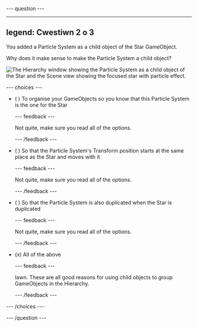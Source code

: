 
--- question ---

---
legend: Cwestiwn 2 o 3
---

You added a Particle System as a child object of the Star GameObject.

Why does it make sense to make the Particle System a child object?

![The Hierarchy window showing the Particle System as a child object of the Star and the Scene view showing the focused star with particle effect.](images/particle-star.png)

--- choices ---

- ( ) To organise your GameObjects so you know that this Particle System is the one for the Star


  --- feedback ---

  Not quite, make sure you read all of the options.

  --- /feedback ---

- ( ) So that the Particle System's Transform position starts at the same place as the Star and moves with it


  --- feedback ---

  Not quite, make sure you read all of the options.

  --- /feedback ---

- ( ) So that the Particle System is also duplicated when the Star is duplicated

  --- feedback ---

  Not quite, make sure you read all of the options.

  --- /feedback ---

- (x) All of the above

  --- feedback ---

  Iawn. These are all good reasons for using child objects to group GameObjects in the Hierarchy.

  --- /feedback ---

--- /choices ---

--- /question ---
